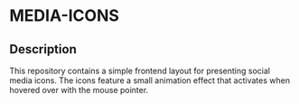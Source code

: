 # MEDIA-ICONS

## Description
This repository contains a simple frontend layout for presenting social media icons. The icons feature a small animation effect that activates when hovered over with the mouse pointer.

